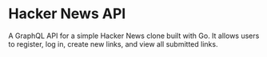 # Hacker News API

A GraphQL API for a simple Hacker News clone built with Go. It allows users to register, log in, create new links, and view all submitted links.
